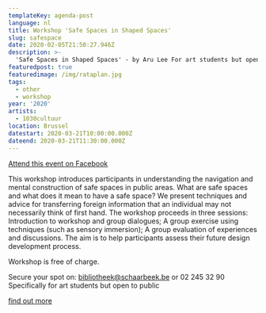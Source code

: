 ```yaml
---
templateKey: agenda-post
language: nl
title: Workshop 'Safe Spaces in Shaped Spaces'
slug: safespace
date: 2020-02-05T21:50:27.946Z
description: >-
  'Safe Spaces in Shaped Spaces' - by Aru Lee For art students but open to all.
featuredpost: true
featuredimage: /img/rataplan.jpg
tags:
  - other
  - workshop
year: '2020'
artists:
  - 1030cultuur
location: Brussel
datestart: 2020-03-21T10:00:00.000Z
dateend: 2020-03-21T11:30:00.000Z
---
```

[Attend this event on Facebook](https://www.facebook.com/events/527380654560234/)

This workshop introduces participants in understanding the navigation and mental construction of safe spaces in public areas. What are safe spaces and what does it mean to have a safe space? We present techniques and advice for transferring foreign information that an individual may not necessarily think of first hand. The workshop proceeds in three sessions: Introduction to workshop and group dialogues; A group exercise using techniques (such as sensory immersion); A group evaluation of experiences and discussions. The aim is to help participants assess their future design development process.

Workshop is free of charge.

Secure your spot on: bibliotheek@schaarbeek.be or 02 245 32 90
Specifically for art students but open to public

[find out more](https://schaarbeek.bibliotheek.be/en/node/163?fbclid=IwAR08URDgB_QW2KdZwfNaPJmJD0r7zNC3ltykR0Jn5qwIjELhAwvv3-lP-WM)
